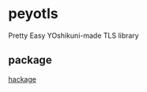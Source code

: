 peyotls
=======

Pretty Easy YOshikuni-made TLS library

package
-------

[hackage](https://hackage.haskell.org/package/peyotls)
